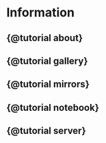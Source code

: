 # Information

## {@tutorial about}

## {@tutorial gallery}

## {@tutorial mirrors}

## {@tutorial notebook}

## {@tutorial server}

<span id="no_toc"/>